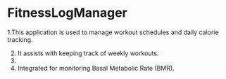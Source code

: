 # FitnessLogManager

1.This application is used to manage workout schedules and daily calorie tracking.

2. It assists with keeping track of weekly workouts.
3. 
4. Integrated for monitoring Basal Metabolic Rate (BMR).
